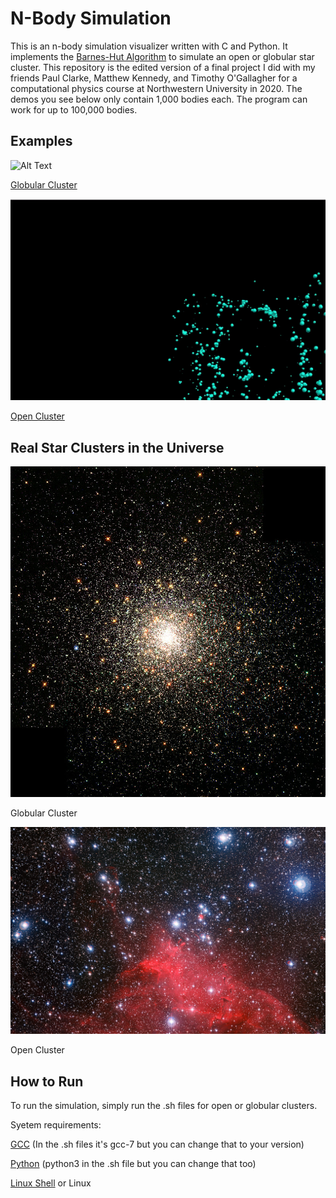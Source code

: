 # N-Body Simulation

This is an n-body simulation visualizer written with C and Python. It implements the [Barnes-Hut Algorithm](https://en.wikipedia.org/wiki/Barnes%E2%80%93Hut_simulation) to simulate an open or globular star cluster. This repository is the edited version of a final project I did with my friends Paul Clarke, Matthew Kennedy, and Timothy O'Gallagher for a computational physics course at Northwestern University in 2020. The demos you see below only contain 1,000 bodies each. The program can work for up to 100,000 bodies.

## Examples
![Alt Text](demo/globular_gif.gif)

[Globular Cluster](https://en.wikipedia.org/wiki/Globular_cluster)

![Alt Text](demo/open_gif.gif)

[Open Cluster](https://en.wikipedia.org/wiki/Open_cluster)

## Real Star Clusters in the Universe
![Globular Cluster](demo/globular.jpg)

Globular Cluster

![Open Cluster](demo/open.jpg)

Open Cluster

## How to Run

To run the simulation, simply run the .sh files for open or globular clusters.

Syetem requirements: 

[GCC](https://gcc.gnu.org/) (In the .sh files it's gcc-7 but you can change that to your version)

[Python](https://www.python.org/downloads/) (python3 in the .sh file but you can change that too)

[Linux Shell](https://docs.microsoft.com/en-us/windows/wsl/install-win10) or Linux


